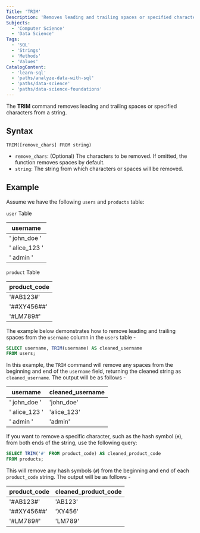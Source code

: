```yaml
---
Title: 'TRIM'
Description: 'Removes leading and trailing spaces or specified characters from a string.'
Subjects:
  - 'Computer Science'
  - 'Data Science'
Tags:
  - 'SQL'
  - 'Strings'
  - 'Methods'
  - 'Values'
CatalogContent:
  - 'learn-sql'
  - 'paths/analyze-data-with-sql'
  - 'paths/data-science'
  - 'paths/data-science-foundations'
---
```


The **TRIM** command removes leading and trailing spaces or specified characters from a string.

## Syntax

```pseudo
TRIM([remove_chars] FROM string)
```

- `remove_chars`: (Optional) The characters to be removed. If omitted, the function removes spaces by default.
- `string`: The string from which characters or spaces will be removed.

## Example

Assume we have the following `users` and `products` table:

`user` Table

| username      |
| ------------- |
| ' john_doe '  |
| ' alice_123 ' |
| ' admin '     |

`product` Table

| product_code |
| ------------ |
| '#AB123#'    |
| '##XY456##'  |
| '#LM789#'    |

The example below demonstrates how to remove leading and trailing spaces from the `username` column in the `users` table -

```sql
SELECT username, TRIM(username) AS cleaned_username
FROM users;
```

In this example, the `TRIM` command will remove any spaces from the beginning and end of the `username` field, returning the cleaned string as `cleaned_username`. The output will be as follows -

| username      | cleaned_username |
| ------------- | ---------------- |
| ' john_doe '  | 'john_doe'       |
| ' alice_123 ' | 'alice_123'      |
| ' admin '     | 'admin'          |

If you want to remove a specific character, such as the hash symbol (`#`), from both ends of the string, use the following query:

```sql
SELECT TRIM('#' FROM product_code) AS cleaned_product_code
FROM products;
```

This will remove any hash symbols (`#`) from the beginning and end of each `product_code` string. The output will be as follows -

| product_code | cleaned_product_code |
| ------------ | -------------------- |
| '#AB123#'    | 'AB123'              |
| '##XY456##'  | 'XY456'              |
| '#LM789#'    | 'LM789'              |
